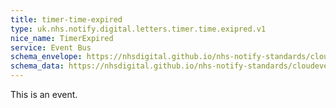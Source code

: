 ```yaml
---
title: timer-time-expired
type: uk.nhs.notify.digital.letters.timer.time.exipred.v1
nice_name: TimerExpired
service: Event Bus
schema_envelope: https://nhsdigital.github.io/nhs-notify-standards/cloudevents/nhs-notify-example-event.schema.json
schema_data: https://nhsdigital.github.io/nhs-notify-standards/cloudevents/nhs-notify-example-event-data.schema.json
---
```


This is an event.
